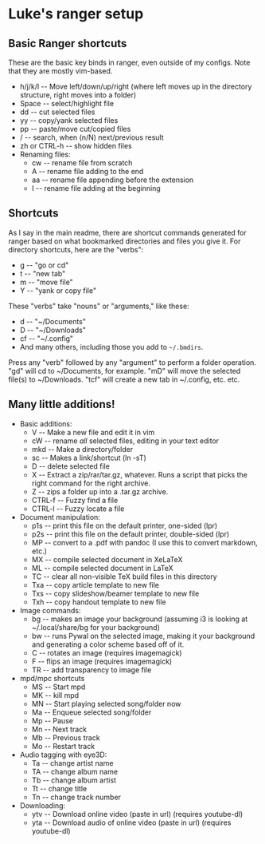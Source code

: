 # Luke's ranger setup

## Basic Ranger shortcuts

These are the basic key binds in ranger, even outside of my configs. Note that they are mostly vim-based.

+ h/j/k/l -- Move left/down/up/right (where left moves up in the directory structure, right moves into a folder)
+ Space -- select/highlight file
+ dd -- cut selected files
+ yy -- copy/yank selected files
+ pp -- paste/move cut/copied files
+ / -- search, when (n/N) next/previous result
+ zh or CTRL-h -- show hidden files
+ Renaming files:
	+ cw -- rename file from scratch
	+ A -- rename file adding to the end
	+ aa -- rename file appending before the extension
	+ I -- rename file adding at the beginning

## Shortcuts

As I say in the main readme, there are shortcut commands generated for ranger
based on what bookmarked directories and files you give it. For directory
shortcuts, here are the "verbs":

+ g -- "go or cd"
+ t -- "new tab"
+ m -- "move file"
+ Y -- "yank or copy file"

These "verbs" take "nouns" or "arguments," like these:

+ d -- "~/Documents"
+ D -- "~/Downloads"
+ cf -- "~/.config"
+ And many others, including those you add to `~/.bmdirs`.

Press any "verb" followed by any "argument" to perform a folder operation. "gd" will cd to ~/Documents, for example. "mD" will move the selected file(s) to ~/Downloads. "tcf" will create a new tab in ~/.config, etc. etc.

## Many little additions!

+ Basic additions:
	+ V -- Make a new file and edit it in vim
	+ cW -- rename *all* selected files, editing in your text editor
	+ mkd -- Make a directory/folder
	+ sc -- Makes a link/shortcut (ln -sT)
	+ D -- delete selected file
	+ X -- Extract a zip/rar/tar.gz, whatever. Runs a script that picks the right command for the right archive.
	+ Z -- zips a folder up into a .tar.gz archive.
	+ CTRL-f -- Fuzzy find a file
	+ CTRL-l -- Fuzzy locate a file
+ Document manipulation:
	+ p1s -- print this file on the default printer, one-sided (lpr)
	+ p2s -- print this file on the default printer, double-sided (lpr)
	+ MP -- convert to a .pdf with pandoc (I use this to convert markdown, etc.)
	+ MX -- compile selected document in XeLaTeX
	+ ML -- compile selected document in LaTeX
	+ TC -- clear all non-visible TeX build files in this directory
	+ Txa -- copy article template to new file
	+ Txs -- copy slideshow/beamer template to new file
	+ Txh -- copy handout template to new file
+ Image commands:
	+ bg --  makes an image your background (assuming i3 is looking at ~/.local/share/bg for your background)
	+ bw -- runs Pywal on the selected image, making it your background and generating a color scheme based off of it.
	+ C -- rotates an image (requires imagemagick)
	+ F -- flips an image (requires imagemagick)
	+ TR -- add transparency to image file
+ mpd/mpc shortcuts
	+ MS -- Start mpd
	+ MK -- kill mpd
	+ MN -- Start playing selected song/folder now
	+ Ma -- Enqueue selected song/folder
	+ Mp -- Pause
	+ Mn -- Next track
	+ Mb -- Previous track
	+ Mo -- Restart track
+ Audio tagging with eye3D:
	+ Ta -- change artist name
	+ TA -- change album name
	+ Tb -- change album artist
	+ Tt -- change title
	+ Tn -- change track number
+ Downloading:
	+ ytv -- Download online video (paste in url) (requires youtube-dl)
	+ yta -- Download audio of online video (paste in url) (requires youtube-dl)
